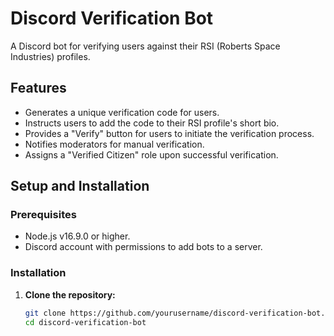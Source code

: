 # Discord Verification Bot

A Discord bot for verifying users against their RSI (Roberts Space Industries) profiles.

## Features

- Generates a unique verification code for users.
- Instructs users to add the code to their RSI profile's short bio.
- Provides a "Verify" button for users to initiate the verification process.
- Notifies moderators for manual verification.
- Assigns a "Verified Citizen" role upon successful verification.

## Setup and Installation

### Prerequisites

- Node.js v16.9.0 or higher.
- Discord account with permissions to add bots to a server.

### Installation

1. **Clone the repository:**

   ```bash
   git clone https://github.com/yourusername/discord-verification-bot.git
   cd discord-verification-bot
